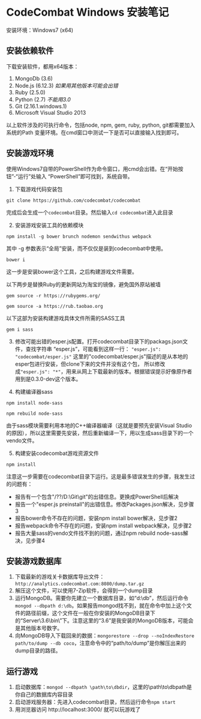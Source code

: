 # CodeCombat Windows 安装笔记

安装环境：Windows7 (x64)

## 安装依赖软件

下载安装软件，都用x64版本：
1. MongoDb (3.6)
2. Node.js (6.12.3) _如果用其他版本可能会出错_
3. Ruby (2.5.0)
4. Python (2.7) _不能用3.0_
5. Git (2.16.1.windows.1)
6. Microsoft Visual Studio 2013

以上软件涉及的可执行命令，包括node, npm, gem, ruby, python, git都需要加入系统的Path
变量环境。在cmd窗口中测试一下是否可以直接输入找到即可。


## 安装游戏环境

使用Windows7自带的PowerShell作为命令窗口，用cmd会出错。在“开始按钮”-“运行”处输入
“PowerShell”即可找到，系统自带。

1. 下载游戏代码安装包

  `git clone https://github.com/codecombat/codecombat`

  完成后会生成一个`codecombat`目录。然后输入`cd codecombat`进入此目录

2. 安装游戏安装工具的依赖模块

  `npm install -g bower brunch nodemon sendwithus webpack`

  其中 -g 参数表示“全局”安装，而不仅仅是装到codecombat中使用。

  `bower i`

  这一步是安装bower这个工具，之后构建游戏文件需要。

  以下两步是替换Ruby的更新网站为淘宝的镜像，避免国外原站被墙

  `gem source -r https://rubygems.org/`

  `gem source -a https://rub.taobao.org`

  以下这部为安装构建游戏具体文件所需的SASS工具

  `gem i sass`

3. 修改可能出错的esper.js配置。打开codecombat目录下的packags.json文件，查找字符串
“esper.js”，可能看到这样一行：
  `"esper.js": "codecombat/esper.js"`
  这里的"codecombat/esper.js"描述的是从本地的esper包进行安装，但clone下来的文件并没有这个包，
  所以修改成`"esper.js": "*"`，用来从网上下载最新的版本。根据错误提示好像原作者用到是0.3.0-dev这个版本。

4. 构建编译器sass

  `npm install node-sass`

  `npm rebuild node-sass`

  由于sass模块需要利用本地的C++编译器编译（这就是要预先安装Visual Studio的原因），所以这里需要先安装，然后重新编译一下，用以生成sass目录下的一个vendo文件。

5. 构建安装codecombat游戏资源文件

  `npm install`

  注意这一步需要在codecombat目录下运行。这是最多错误发生的步骤，我发生过的问题有：
   - 报告有一个包含"/??/D:\Git\git"的出错信息。更换成PowerShell后解决
   - 报告一个"esper.js preinstall"的出错信息。修改Packages.json解决，见步骤3
   - 报告bower命令不存在的问题，安装npm install bower解决，见步骤2
   - 报告webpack命令不存在的问题，安装npm install webpack解决，见步骤2
   - 报告大量sass的vendo文件找不到的问题，通过npm rebuild node-sass解决，见步骤4

## 安装游戏数据库

1. 下载最新的游戏关卡数据库导出文件：`http://analytics.codecombat.com:8080/dump.tar.gz`
2. 解压这个文件，可以使用7-Zip软件，会得到一个dump目录
3. 运行MongoDB。需要你先建立一个数据库目录，如“d:\db”，然后运行命令`mongod --dbpath d:\db`。如果报告mongod找不到，就在命令中加上这个文件的路径前缀，这个文件在一般在你安装的MongoDB目录下的“Server\3.6\bin\”下。注意这里的“3.6”是我安装的MongoDB版本，可能会是其他版本号数字。
4. 向MongoDB导入下载回来的数据：`mongorestore --drop --noIndexRestore path/to/dump --db coco`，注意命令中的“path/to/dump”是你解压出来的dump目录的路径。

## 运行游戏

1. 启动数据库：`mongod --dbpath \path\to\dbdir`，这里的\path\to\dbpath是你自己的数据库内容目录
2. 启动游戏服务器：先进入codecombat目录，然后运行命令`npm start`
3. 用浏览器访问 http://localhost:3000/ 就可以玩游戏了
